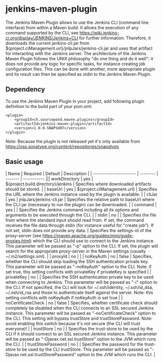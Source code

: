 # jenkins-maven-plugin
The Jenkins Maven Plugin allows to use the Jenkins CLI (command line interface) from within a Maven build. It allows the execution of any command supported by the CLI, see https://wiki.jenkins-ci.org/display/JENKINS/Jenkins+CLI for further information. Therefore, it downloads the current jenkins-cli.jar from ${project.ciManagement.url}/jnlpJars/jenkins-cli.jar and uses that artifact for interacting with the Jenkins server. The architecture of the Jenkins Maven Plugin follows the UNIX philosophy "do one thing and do it well": it does not provide any logic for specific tasks, for instance creating job configuration files. This can be done with another, more appropriate plugin and its result can then be specified as stdin to the Jenkins Maven Plugin.

## Dependency
To use the Jenkins Maven Plugin in your project, add following plugin definition to the build part of your pom.xml:
```
<plugin>
	<groupId>ch.sourcepond.maven.plugins</groupId>
	<artifactId>jenkins-maven-plugin</artifactId>
	<version>1.0.0-SNAPSHOT</version>
</plugin>
```
Note: Because the plugin is not released yet it's only available from https://oss.sonatype.org/content/repositories/snapshots

## Basic usage

| Name  | Required | Default | Description |
| ---------------------- | -------- | ------- | ----------- ||| workDirectory | yes | ${project.build.directory}/jenkins | Specifies where downloaded artifacts should be stored. |
| baseUrl | yes | ${project.ciManagement.url} | Specifies the URL where the Jenkins instance used by the plugin is available. |
| cliJar | yes | jnlpJars/jenkins-cli.jar | Specifies the relative path to baseUrl where the CLI-jar (necessary to run the plugin) can be downloaded. |
| command | yes | | Specifies the Jenkins command including all its options and arguments to be executed through the CLI. |
| stdin | no | | Specifies the file from where the standard input should read from. If set, the command receives the file data through stdin (for instance useful for "create job"). If not set, stdin does not provide any data. | Specifies the settings-id of the proxy-server (see https://maven.apache.org/guides/mini/guide-proxies.html) which the CLI should use to connect to the Jenkins instance. This parameter will be passed as "-p" option to the CLI. If set, the plugin will search for the appropriate proxy-server in the Maven settings (usually ~/.m2/settings.xml). |
| proxyId | no | | 
| noKeyAuth | no | false | Specifies, whether the CLI should skip loading the SSH authentication private key. This parameter will be passed as "-noKeyAuth" option to the CLI. Note: if set true, this setting conflicts with privateKey if privateKey is specified |
| privateKey | no | | Specifies the SSH authentication private key to be used when connecting to Jenkins. This parameter will be passed as "-i" option to the CLI. If not specified, the CLI will look for ~/.ssh/identity, ~/.ssh/id_dsa, ~/.ssh/id_rsa and those to authenticate itself against the server. Note: this setting conflicts with noKeyAuth if noKeyAuth is set true |
| noCertificateCheck | no | false | Specifies, whether certificate check should completely be disabled when the CLI connects to an SSL secured Jenkins instance. This parameter will be passed as "-noCertificateCheck" option to the CLI. This setting will bypass trustStore and trustStorePassword. Note: avoid enabling this switch because it's not secure (the CLI will trust everyone)! |
| trustStore | no | | Specifies the trust-store to be used by the CLI if it should connect to an SSL secured Jenkins instance. This parameter will be passed as "-Djavax.net.ssl.trustStore" option to the JVM which runs the CLI. |
| trustStorePassword | no | | Specifies the password for the trust-store to be used by the CLI trustStore. This parameter will be passed as "-Djavax.net.ssl.trustStorePassword" option to the JVM which runs the CLI. |
